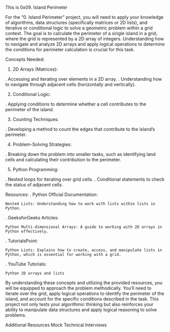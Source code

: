 This is 0x09. Island Perimeter

For the “0. Island Perimeter” project, you will need to apply your knowledge of algorithms, data structures (specifically matrices or 2D lists), and iterative or conditional logic to solve a geometric problem within a grid context. The goal is to calculate the perimeter of a single island in a grid, where the grid is represented by a 2D array of integers. Understanding how to navigate and analyze 2D arrays and apply logical operations to determine the conditions for perimeter calculation is crucial for this task.


Concepts Needed:
1. 2D Arrays (Matrices):

 . Accessing and iterating over elements in a 2D array.
 . Understanding how to navigate through adjacent cells (horizontally and vertically).

2. Conditional Logic:

 . Applying conditions to determine whether a cell contributes to the perimeter of the island.

3. Counting Techniques:

 . Developing a method to count the edges that contribute to the island’s perimeter.

4. Problem-Solving Strategies:

 . Breaking down the problem into smaller tasks, such as identifying land cells and calculating their contribution to the perimeter.

5. Python Programming:

 . Nested loops for iterating over grid cells.
 . Conditional statements to check the status of adjacent cells.

Resources:
 . Python Official Documentation:

	Nested Lists: Understanding how to work with lists within lists in Python.
 . GeeksforGeeks Articles:

	Python Multi-dimensional Arrays: A guide to working with 2D arrays in Python effectively.

. TutorialsPoint:

	Python Lists: Explains how to create, access, and manipulate lists in Python, which is essential for working with a grid.

 . YouTube Tutorials:

	Python 2D arrays and lists

By understanding these concepts and utilizing the provided resources, you will be equipped to approach the problem methodically. You’ll need to iterate over the grid, apply logical operations to identify the perimeter of the island, and account for the specific conditions described in the task. This project not only tests your algorithmic thinking but also reinforces your ability to manipulate data structures and apply logical reasoning to solve problems.

Additional Resources
Mock Technical Interviews

